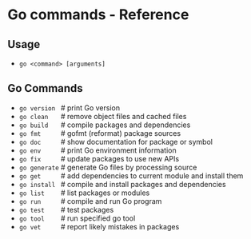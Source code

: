 # Go commands - Reference

## Usage
- `go <command> [arguments]`

## Go Commands
- `go version `    # print Go version
- `go clean   `    # remove object files and cached files
- `go build   `    # compile packages and dependencies
- `go fmt     `    # gofmt (reformat) package sources
- `go doc     `    # show documentation for package or symbol
- `go env     `    # print Go environment information
- `go fix     `    # update packages to use new APIs
- `go generate`    # generate Go files by processing source
- `go get     `    # add dependencies to current module and install them
- `go install `    # compile and install packages and dependencies
- `go list    `    # list packages or modules
- `go run     `    # compile and run Go program
- `go test    `    # test packages
- `go tool    `    # run specified go tool
- `go vet     `    # report likely mistakes in packages